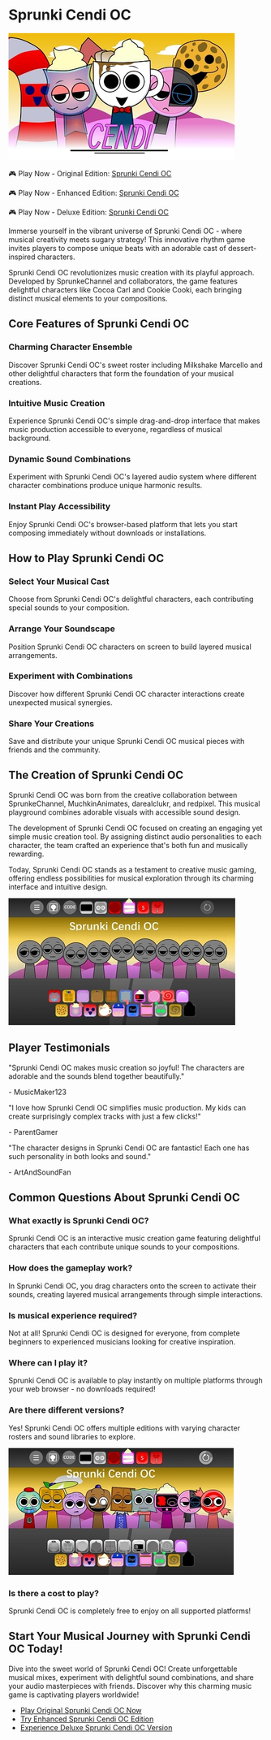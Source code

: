 # Sprunki Cendi OC

![Sprunki Cendi OC](https://raw.githubusercontent.com/Sprunki-Cendi-OC/.github/refs/heads/main/sprunki-cendi-oc.jpg "Sprunki Cendi OC")

🎮 Play Now - Original Edition: [Sprunki Cendi OC](https://sprunksters.com/sprunki-cendi-oc/ "Sprunki Cendi OC")

🎮 Play Now - Enhanced Edition: [Sprunki Cendi OC](https://sprunkiscrunkly.com/sprunki-cendi-oc/ "Sprunki Cendi OC")

🎮 Play Now - Deluxe Edition: [Sprunki Cendi OC](https://sprunkipyramixed.com/sprunki-cendi-oc/ "Sprunki Cendi OC")

Immerse yourself in the vibrant universe of Sprunki Cendi OC - where musical creativity meets sugary strategy! This innovative rhythm game invites players to compose unique beats with an adorable cast of dessert-inspired characters.

Sprunki Cendi OC revolutionizes music creation with its playful approach. Developed by SprunkeChannel and collaborators, the game features delightful characters like Cocoa Carl and Cookie Cooki, each bringing distinct musical elements to your compositions.

## Core Features of Sprunki Cendi OC

### Charming Character Ensemble
Discover Sprunki Cendi OC's sweet roster including Milkshake Marcello and other delightful characters that form the foundation of your musical creations.

### Intuitive Music Creation
Experience Sprunki Cendi OC's simple drag-and-drop interface that makes music production accessible to everyone, regardless of musical background.

### Dynamic Sound Combinations
Experiment with Sprunki Cendi OC's layered audio system where different character combinations produce unique harmonic results.

### Instant Play Accessibility
Enjoy Sprunki Cendi OC's browser-based platform that lets you start composing immediately without downloads or installations.

## How to Play Sprunki Cendi OC

### Select Your Musical Cast
Choose from Sprunki Cendi OC's delightful characters, each contributing special sounds to your composition.

### Arrange Your Soundscape
Position Sprunki Cendi OC characters on screen to build layered musical arrangements.

### Experiment with Combinations
Discover how different Sprunki Cendi OC character interactions create unexpected musical synergies.

### Share Your Creations
Save and distribute your unique Sprunki Cendi OC musical pieces with friends and the community.

## The Creation of Sprunki Cendi OC

Sprunki Cendi OC was born from the creative collaboration between SprunkeChannel, MuchkinAnimates, darealclukr, and redpixel. This musical playground combines adorable visuals with accessible sound design.

The development of Sprunki Cendi OC focused on creating an engaging yet simple music creation tool. By assigning distinct audio personalities to each character, the team crafted an experience that's both fun and musically rewarding.

Today, Sprunki Cendi OC stands as a testament to creative music gaming, offering endless possibilities for musical exploration through its charming interface and intuitive design.

![Sprunki Cendi OC](https://raw.githubusercontent.com/Sprunki-Cendi-OC/.github/refs/heads/main/sprunki-cendi-oc-2.jpg "Sprunki Cendi OC")

## Player Testimonials

"Sprunki Cendi OC makes music creation so joyful! The characters are adorable and the sounds blend together beautifully."

\- MusicMaker123

"I love how Sprunki Cendi OC simplifies music production. My kids can create surprisingly complex tracks with just a few clicks!"

\- ParentGamer

"The character designs in Sprunki Cendi OC are fantastic! Each one has such personality in both looks and sound."

\- ArtAndSoundFan

## Common Questions About Sprunki Cendi OC

### What exactly is Sprunki Cendi OC?
Sprunki Cendi OC is an interactive music creation game featuring delightful characters that each contribute unique sounds to your compositions.

### How does the gameplay work?
In Sprunki Cendi OC, you drag characters onto the screen to activate their sounds, creating layered musical arrangements through simple interactions.

### Is musical experience required?
Not at all! Sprunki Cendi OC is designed for everyone, from complete beginners to experienced musicians looking for creative inspiration.

### Where can I play it?
Sprunki Cendi OC is available to play instantly on multiple platforms through your web browser - no downloads required!

### Are there different versions?
Yes! Sprunki Cendi OC offers multiple editions with varying character rosters and sound libraries to explore.

![Sprunki Cendi OC](https://raw.githubusercontent.com/Sprunki-Cendi-OC/.github/refs/heads/main/sprunki-cendi-oc-3.jpg "Sprunki Cendi OC")

### Is there a cost to play?
Sprunki Cendi OC is completely free to enjoy on all supported platforms!

## Start Your Musical Journey with Sprunki Cendi OC Today!

Dive into the sweet world of Sprunki Cendi OC! Create unforgettable musical mixes, experiment with delightful sound combinations, and share your audio masterpieces with friends. Discover why this charming music game is captivating players worldwide!

- [Play Original Sprunki Cendi OC Now](https://sprunksters.com/sprunki-cendi-oc/)
- [Try Enhanced Sprunki Cendi OC Edition](https://sprunkiscrunkly.com/sprunki-cendi-oc/)
- [Experience Deluxe Sprunki Cendi OC Version](https://sprunkipyramixed.com/sprunki-cendi-oc/)
